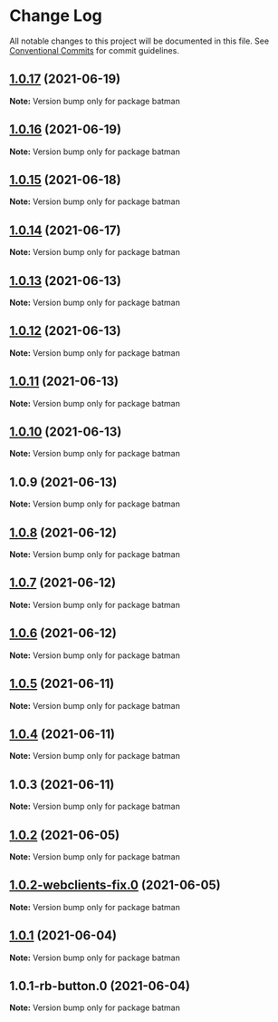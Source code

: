 # Change Log

All notable changes to this project will be documented in this file.
See [Conventional Commits](https://conventionalcommits.org) for commit guidelines.

## [1.0.17](https://github.com/yurikrupnik/mussia8/compare/batman@1.0.16...batman@1.0.17) (2021-06-19)

**Note:** Version bump only for package batman





## [1.0.16](https://github.com/yurikrupnik/mussia8/compare/batman@1.0.15...batman@1.0.16) (2021-06-19)

**Note:** Version bump only for package batman





## [1.0.15](https://github.com/yurikrupnik/mussia8/compare/batman@1.0.14...batman@1.0.15) (2021-06-18)

**Note:** Version bump only for package batman





## [1.0.14](https://github.com/yurikrupnik/mussia8/compare/batman@1.0.13...batman@1.0.14) (2021-06-17)

**Note:** Version bump only for package batman





## [1.0.13](https://github.com/yurikrupnik/mussia8/compare/batman@1.0.12...batman@1.0.13) (2021-06-13)

**Note:** Version bump only for package batman





## [1.0.12](https://github.com/yurikrupnik/mussia8/compare/batman@1.0.11...batman@1.0.12) (2021-06-13)

**Note:** Version bump only for package batman





## [1.0.11](https://github.com/yurikrupnik/mussia8/compare/batman@1.0.10...batman@1.0.11) (2021-06-13)

**Note:** Version bump only for package batman





## [1.0.10](https://github.com/yurikrupnik/mussia8/compare/batman@1.0.9...batman@1.0.10) (2021-06-13)

**Note:** Version bump only for package batman





## 1.0.9 (2021-06-13)

**Note:** Version bump only for package batman





## [1.0.8](https://github.com/yurikrupnik/mussia8/compare/batman@1.0.7...batman@1.0.8) (2021-06-12)

**Note:** Version bump only for package batman





## [1.0.7](https://github.com/yurikrupnik/mussia8/compare/batman@1.0.5...batman@1.0.7) (2021-06-12)

**Note:** Version bump only for package batman





## [1.0.6](https://github.com/yurikrupnik/mussia8/compare/batman@1.0.5...batman@1.0.6) (2021-06-12)

**Note:** Version bump only for package batman





## [1.0.5](https://github.com/yurikrupnik/mussia8/compare/batman@1.0.4...batman@1.0.5) (2021-06-11)

**Note:** Version bump only for package batman





## [1.0.4](https://github.com/yurikrupnik/mussia8/compare/batman@1.0.3...batman@1.0.4) (2021-06-11)

**Note:** Version bump only for package batman





## 1.0.3 (2021-06-11)

**Note:** Version bump only for package batman





## [1.0.2](https://github.com/yurikrupnik/mussia8/compare/batman@1.0.2-webclients-fix.0...batman@1.0.2) (2021-06-05)

**Note:** Version bump only for package batman





## [1.0.2-webclients-fix.0](https://github.com/yurikrupnik/mussia8/compare/batman@1.0.1...batman@1.0.2-webclients-fix.0) (2021-06-05)

**Note:** Version bump only for package batman





## [1.0.1](https://github.com/yurikrupnik/mussia8/compare/batman@1.0.1-rb-button.0...batman@1.0.1) (2021-06-04)

**Note:** Version bump only for package batman





## 1.0.1-rb-button.0 (2021-06-04)

**Note:** Version bump only for package batman
